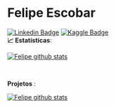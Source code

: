 # Felipe Escobar
[![Linkedin Badge](https://img.shields.io/badge/-LinkedIn-blue?style=flat-square&logo=Linkedin&logoColor=white&link=https://www.linkedin.com/in/escobar-felipe//)](https://www.linkedin.com/in/escobar-felipe/)
[![Kaggle Badge](https://img.shields.io/badge/-kaggle-blue?style=flat-square&logo=kaggle&logoColor=white&link=https://www.kaggle.com/felipeesc)](https://www.kaggle.com/felipeesc)
<br>
<b> :chart_with_upwards_trend: Estatísticas</b>:

[![Felipe github stats](https://github-readme-stats.vercel.app/api?username=escobar-felipe&show_icons=true&theme=dark)](https://github.com/escobar-felipe)

<br>

<b> Projetos </b>:

[![Felipe github stats](https://github-readme-stats.vercel.app/api/pin/?username=escobar-felipe&repo=Projetos&theme=dark)](https://github.com/escobar-felipe/Projetos)
